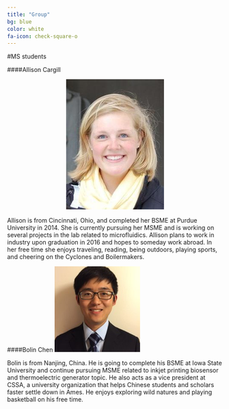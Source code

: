```yaml
---
title: "Group"
bg: blue
color: white
fa-icon: check-square-o
---
```




#MS students 

####Allison Cargill

<div style="text-align:center" markdown="1">

![Alt Text](/img/AllisonCargill_headshot.jpg "Allison")

</div>


Allison is from Cincinnati, Ohio, and completed her BSME at Purdue University in 2014. She is currently pursuing her MSME and is working on several projects in the lab related to microfluidics. Allison plans to work in industry upon graduation in 2016 and hopes to someday work abroad. In her free time she enjoys traveling, reading, being outdoors, playing sports, and cheering on the Cyclones and Boilermakers.

####Bolin Chen
![alt bolin](img/bolinchen.jpg)

Bolin is from Nanjing, China. He is going to complete his BSME at Iowa State University and continue pursuing MSME related to inkjet printing biosensor and thermoelectric generator topic.
He also acts as a vice president at CSSA, a university organization that helps Chinese students and scholars faster settle down in Ames. He enjoys exploring wild natures and playing basketball on his free time.